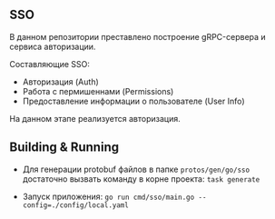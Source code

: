 ## SSO
В данном репозитории преставлено построение gRPC-сервера и сервиса авторизации. 

Составляющие SSO:
- Авторизация (Auth)
- Работа с пермишеннами (Permissions)
- Предоставление информации о пользователе (User Info)


На данном этапе реализуется авторизация. 

## Building & Running

- Для генерации protobuf файлов в папке `protos/gen/go/sso` достаточно вызвать команду в корне проекта:
`task generate`

- Запуск приложения:
`go run cmd/sso/main.go --config=./config/local.yaml`
